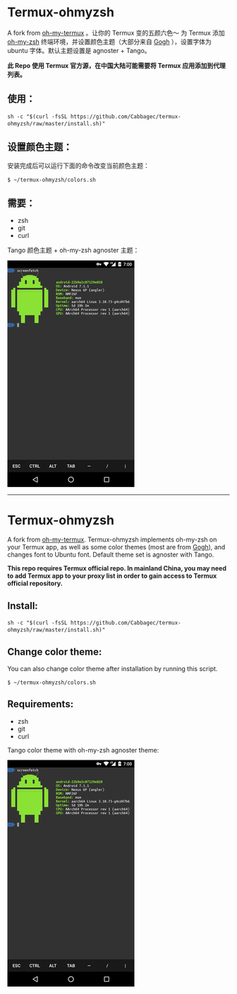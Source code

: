 # Termux-ohmyzsh

A fork from [oh-my-termux](https://github.com/4679/oh-my-termux) 。让你的 Termux 变的五颜六色～
为 Termux 添加 [oh-my-zsh](https://github.com/robbyrussell/oh-my-zsh) 终端环境，并设置颜色主题（大部分来自 [Gogh](https://github.com/Mayccoll/Gogh) ），设置字体为 ubuntu 字体。默认主题设置是 agnoster + Tango。

**此 Repo 使用 Termux 官方源，在中国大陆可能需要将 Termux 应用添加到代理列表。**
## 使用：
```shell
sh -c "$(curl -fsSL https://github.com/Cabbagec/termux-ohmyzsh/raw/master/install.sh)"
```

## 设置颜色主题：
安装完成后可以运行下面的命令改变当前颜色主题：
```shell
$ ~/termux-ohmyzsh/colors.sh
```

## 需要：
 - zsh
 - git
 - curl

Tango 颜色主题 + oh-my-zsh agnoster 主题：

![](./termux-ohmyzsh.png)
- - - 

# Termux-ohmyzsh

A fork from [oh-my-termux](https://github.com/4679/oh-my-termux). Termux-ohmyzsh implements oh-my-zsh on your Termux app, as well as some color themes (most are from [Gogh](https://github.com/Mayccoll/Gogh)), and changes font to Ubuntu font. Default theme set is agnoster with Tango.



**This repo requires Termux official repo. In mainland China, you may need to add Termux app to your proxy list in order to gain access to Termux official repository.**

## Install:
```shell
sh -c "$(curl -fsSL https://github.com/Cabbagec/termux-ohmyzsh/raw/master/install.sh)"
```
## Change color theme:
You can also change color theme after installation by running this script.
```shell
$ ~/termux-ohmyzsh/colors.sh
```

## Requirements:
 - zsh
 - git 
 - curl

Tango color theme with oh-my-zsh agnoster theme:

![](./termux-ohmyzsh.png)